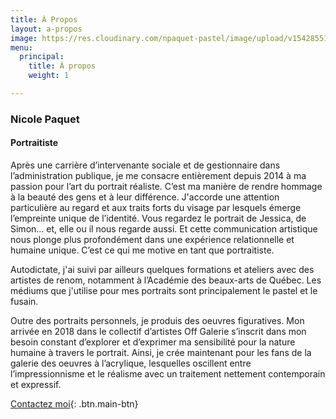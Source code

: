 ```yaml
---
title: À Propos
layout: a-propos
image: https://res.cloudinary.com/npaquet-pastel/image/upload/v1542855158/autoportrait.jpg
menu:
  principal:
    title: À propos
    weight: 1

---
```

### Nicole Paquet

#### Portraitiste

Après une carrière d’intervenante sociale et de gestionnaire dans l’administration publique, je me consacre entièrement depuis 2014 à ma passion pour l’art du portrait réaliste. C’est ma manière de rendre hommage à la beauté des gens et à leur différence. J'accorde une attention particulière au regard et aux traits forts du visage par lesquels émerge l’empreinte unique de l’identité. Vous regardez le portrait de Jessica, de Simon… et, elle ou il nous regarde aussi. Et cette communication artistique nous plonge plus profondément dans une expérience relationnelle et humaine unique. C’est ce qui me motive en tant que portraitiste.

Autodictate, j'ai suivi par ailleurs quelques formations et ateliers avec des artistes de renom, notamment à l’Académie des beaux-arts de Québec. Les médiums que j'utilise pour mes portraits sont principalement le pastel et le fusain.

Outre des portraits personnels, je produis des oeuvres figuratives. Mon arrivée en 2018 dans le collectif d’artistes Off Galerie s’inscrit dans mon besoin constant d’explorer et d’exprimer ma sensibilité pour la nature humaine à travers le portrait. Ainsi, je crée maintenant pour les fans de la galerie des oeuvres à l’acrylique, lesquelles oscillent entre l’impressionnisme et le réalisme avec un traitement nettement contemporain et expressif.

[Contactez moi](/contact/){: .btn.main-btn}